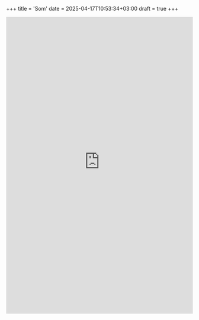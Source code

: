 +++
title = 'Som'
date = 2025-04-17T10:53:34+03:00
draft = true
+++



<iframe 
  src="https://coraza-log-som.streamlit.app/?embed=true&hide_top_bar=true&show_colored_line=false" 
  width="100%" 
  height="800" 
  style="border: none;"
  sandbox="allow-scripts allow-same-origin"
  referrerpolicy="no-referrer-when-downgrade"
></iframe>


